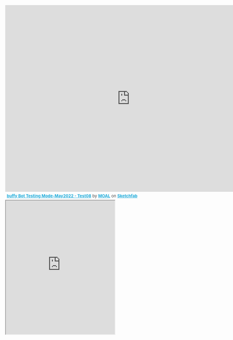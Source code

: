 <div class="sketchfab-embed-wrapper">
    <iframe title="A 3D model" width="800" height="600" src="https://sketchfab.com/models/6092b4418ef047c2b72abcdf71683501/embed?autostart=1&amp;ui_controls=1&amp;ui_infos=1&amp;ui_inspector=1&amp;ui_stop=1&amp;ui_watermark=1&amp;ui_watermark_link=1" frameborder="0" allow="autoplay; fullscreen; vr" mozallowfullscreen="true" webkitallowfullscreen="true"></iframe>
    <p style="font-size: 13px; font-weight: normal; margin: 5px; color: #4A4A4A;">
        <a href="https://sketchfab.com/3d-models/buffy-bot-test08-6092b4418ef047c2b72abcdf71683501?utm_medium=embed&utm_source=website&utm_campaign=share-popup" target="_blank" style="font-weight: bold; color: #1CAAD9;">buffy Bot Testing Mode-May2022 - Test08</a>
        by <a href="https://sketchfab.com/MOAL?utm_medium=embed&utm_source=website&utm_campaign=share-popup" target="_blank" style="font-weight: bold; color: #1CAAD9;">MOAL</a>
        on <a href="https://sketchfab.com?utm_medium=embed&utm_source=website&utm_campaign=share-popup" target="_blank" style="font-weight: bold; color: #1CAAD9;">Sketchfab</a>
    </p>
</div>

 <iframe
    allow="microphone;"
    width="350"
    height="430"
    src="https://console.dialogflow.com/api-client/demo/embedded/d21a1359-84aa-4156-b70b-50699debf71f">
</iframe>
         
